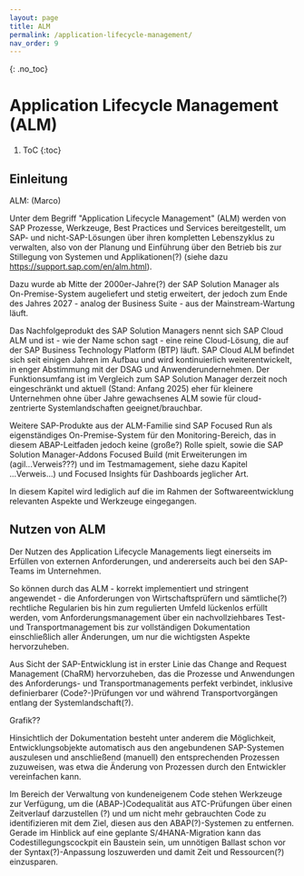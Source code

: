 ```yaml
---
layout: page
title: ALM
permalink: /application-lifecycle-management/
nav_order: 9
---
```


{: .no_toc}
# Application Lifecycle Management (ALM)

1. ToC
{:toc}

## Einleitung

ALM: (Marco)

Unter dem Begriff "Application Lifecycle Management" (ALM) werden von SAP Prozesse, Werkzeuge, Best Practices und Services bereitgestellt, um SAP- und nicht-SAP-Lösungen über ihren kompletten Lebenszyklus zu verwalten, also von der Planung und Einführung über den Betrieb bis zur Stillegung von Systemen und Applikationen(?) (siehe dazu https://support.sap.com/en/alm.html). 

Dazu wurde ab Mitte der 2000er-Jahre(?) der SAP Solution Manager als On-Premise-System augeliefert und stetig erweitert, der jedoch zum Ende des Jahres 2027 - analog der Business Suite - aus der Mainstream-Wartung läuft.

Das Nachfolgeprodukt des SAP Solution Managers nennt sich SAP Cloud ALM und ist - wie der Name schon sagt - eine reine Cloud-Lösung, die auf der SAP Business Technology Platform (BTP) läuft. SAP Cloud ALM befindet sich seit einigen Jahren im Aufbau und wird kontinuierlich weiterentwickelt, in enger Abstimmung mit der DSAG und Anwenderundernehmen. Der Funktionsumfang ist im Vergleich zum SAP Solution Manager derzeit noch eingeschränkt und aktuell (Stand: Anfang 2025) eher für kleinere Unternehmen ohne über Jahre gewachsenes ALM sowie für cloud-zentrierte Systemlandschaften geeignet/brauchbar.

Weitere SAP-Produkte aus der ALM-Familie sind SAP Focused Run als eigenständiges On-Premise-System für den Monitoring-Bereich, das in diesem ABAP-Leitfaden jedoch keine (große?) Rolle spielt, sowie die SAP Solution Manager-Addons Focused Build (mit Erweiterungen im (agil...Verweis???) und im Testmamagement, siehe dazu Kapitel ...Verweis...) und Focused Insights für Dashboards jeglicher Art.

In diesem Kapitel wird lediglich auf die im Rahmen der Softwareentwicklung relevanten Aspekte und Werkzeuge eingegangen.

## Nutzen von ALM

Der Nutzen des Application Lifecycle Managements liegt einerseits im Erfüllen von externen Anforderungen, und andererseits auch bei den SAP-Teams im Unternehmen.

So können durch das ALM - korrekt implementiert und stringent angewendet - die Anforderungen von Wirtschaftsprüfern und sämtliche(?) rechtliche Regularien bis hin zum regulierten Umfeld lückenlos erfüllt werden, vom Anforderungsmanagement über ein nachvollziehbares Test- und Transportmanagement bis zur vollständigen Dokumentation einschließlich aller Änderungen, um nur die wichtigsten Aspekte hervorzuheben.

Aus Sicht der SAP-Entwicklung ist in erster Linie das Change and Request Management (ChaRM) hervorzuheben, das die Prozesse und Anwendungen des Anforderungs- und Transportmanagements perfekt verbindet, inklusive definierbarer (Code?-)Prüfungen vor und während Transportvorgängen entlang der Systemlandschaft(?).

Grafik??

Hinsichtlich der Dokumentation besteht unter anderem die Möglichkeit, Entwicklungsobjekte automatisch aus den angebundenen SAP-Systemen auszulesen und anschließend (manuell) den entsprechenden Prozessen zuzuweisen, was etwa die Änderung von Prozessen durch den Entwickler vereinfachen kann.

Im Bereich der Verwaltung von kundeneigenem Code stehen Werkzeuge zur Verfügung, um die (ABAP-)Codequalität aus ATC-Prüfungen über einen Zeitverlauf darzustellen (?) und um nicht mehr gebrauchten Code zu identifizieren mit dem Ziel, diesen aus den ABAP(?)-Systemen zu entfernen. Gerade im Hinblick auf eine geplante S/4HANA-Migration kann das Codestillegungscockpit ein Baustein sein, um unnötigen Ballast schon vor der Syntax(?)-Anpassung loszuwerden und damit Zeit und Ressourcen(?) einzusparen.

